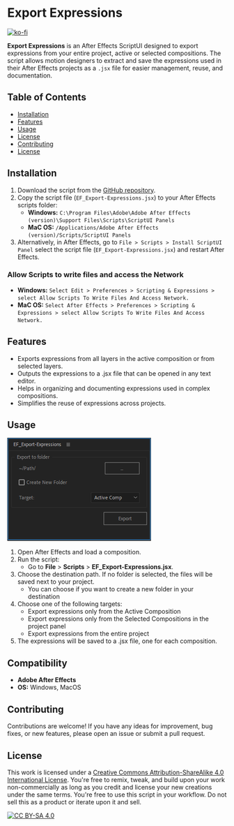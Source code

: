 # **Export Expressions**
[![ko-fi](https://ko-fi.com/img/githubbutton_sm.svg)](https://ko-fi.com/M4M212BC7C)

**Export Expressions** is an After Effects ScriptUI designed to export expressions from your entire project, active or selected compositions. The script allows motion designers to extract and save the expressions used in their After Effects projects as a `.jsx` file for easier management, reuse, and documentation.

## **Table of Contents**

- [Installation](https://github.com/evefalcao/EF_Manipulate-Anchor-Point?tab=readme-ov-file#installation)
- [Features](https://github.com/evefalcao/EF_Export-Expressions?tab=readme-ov-file#features)
- [Usage](https://github.com/evefalcao/EF_Export-Expressions?tab=readme-ov-file#usage)
- [License](https://github.com/evefalcao/EF_Export-Expressions?tab=readme-ov-file#compatibility)
- [Contributing](https://github.com/evefalcao/EF_Export-Expressions?tab=readme-ov-file#contributing)
- [License](https://github.com/evefalcao/EF_Export-Expressions?tab=readme-ov-file#license)

## Installation

1. Download the script from the [GitHub repository](https://github.com/evefalcao/EF_Export-Expressions/blob/main/EF_Export-Expressions.jsx).
2. Copy the script file (`EF_Export-Expressions.jsx`) to your After Effects scripts folder:
    - **Windows:** `C:\Program Files\Adobe\Adobe After Effects (version)\Support Files\Scripts\ScriptUI Panels`
    - **MaC OS:** `/Applications/Adobe After Effects (version)/Scripts/ScriptUI Panels`
3. Alternatively, in After Effects, go to `File > Scripts > Install ScriptUI Panel` select the script file (`EF_Export-Expressions.jsx`) and restart After Effects.

### Allow Scripts to write files and access the Network
- **Windows:** `Select Edit > Preferences > Scripting & Expressions > select Allow Scripts To Write Files And Access Network.`
- **MaC OS:** `Select After Effects > Preferences > Scripting & Expressions > select Allow Scripts To Write Files And Access Network.`

## Features

- Exports expressions from all layers in the active composition or from selected layers.
- Outputs the expressions to a .jsx file that can be opened in any text editor.
- Helps in organizing and documenting expressions used in complex compositions.
- Simplifies the reuse of expressions across projects.

## Usage

![UI.png](https://github.com/evefalcao/EF_Export-Expressions/blob/main/UI.png?raw=true)

1. Open After Effects and load a composition.
2. Run the script:
    - Go to **File** > **Scripts** > **EF_Export-Expressions.jsx**.
3. Choose the destination path. If no folder is selected, the files will be saved next to your project.
    - You can choose if you want to create a new folder in your destination
4. Choose one of the following targets:
    - Export expressions only from the Active Composition
    - Export expressions only from the Selected Compositions in the project panel
    - Export expressions from the entire project
5. The expressions will be saved to a .jsx file, one for each composition.

## Compatibility

- **Adobe After Effects**
- **OS:** Windows, MacOS

## **Contributing**

Contributions are welcome! If you have any ideas for improvement, bug fixes, or new features, please open an issue or submit a pull request.

## **License**

This work is licensed under a [Creative Commons Attribution-ShareAlike 4.0 International License][cc-by-sa]. You're free to remix, tweak, and build upon your work non-commercially as long as you credit and license your new creations under the same terms. You're free to use this script in your workflow. Do not sell this as a product or iterate upon it and sell.

[![CC BY-SA 4.0][cc-by-sa-image]][cc-by-sa]

[cc-by-sa]: http://creativecommons.org/licenses/by-sa/4.0/
[cc-by-sa-image]: https://licensebuttons.net/l/by-sa/4.0/88x31.png
[cc-by-sa-shield]: https://img.shields.io/badge/License-CC%20BY--SA%204.0-lightgrey.svg
